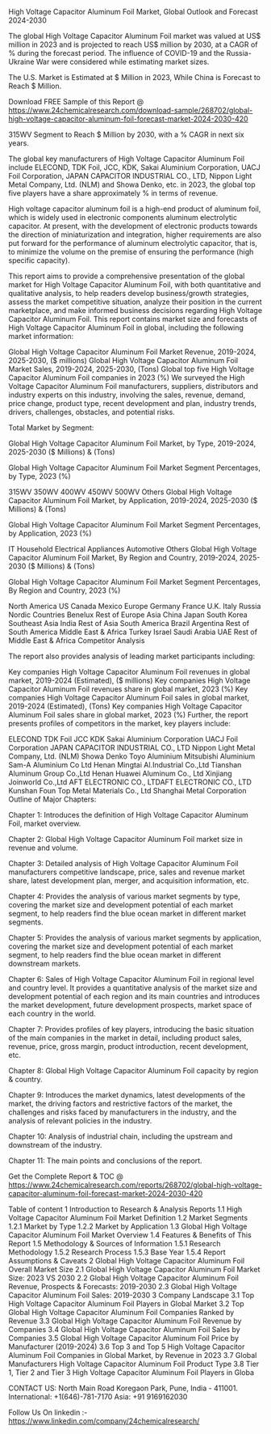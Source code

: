 High Voltage Capacitor Aluminum Foil Market, Global Outlook and Forecast 2024-2030

The global High Voltage Capacitor Aluminum Foil market was valued at US$ million in 2023 and is projected to reach US$ million by 2030, at a CAGR of % during the forecast period. The influence of COVID-19 and the Russia-Ukraine War were considered while estimating market sizes.

The U.S. Market is Estimated at $ Million in 2023, While China is Forecast to Reach $ Million.

Download FREE Sample of this Report @ https://www.24chemicalresearch.com/download-sample/268702/global-high-voltage-capacitor-aluminum-foil-forecast-market-2024-2030-420

315WV Segment to Reach $ Million by 2030, with a % CAGR in next six years.

The global key manufacturers of High Voltage Capacitor Aluminum Foil include ELECOND, TDK Foil, JCC, KDK, Sakai Aluminium Corporation, UACJ Foil Corporation, JAPAN CAPACITOR INDUSTRIAL CO., LTD, Nippon Light Metal Company, Ltd. (NLM) and Showa Denko, etc. in 2023, the global top five players have a share approximately % in terms of revenue.

High voltage capacitor aluminum foil is a high-end product of aluminum foil, which is widely used in electronic components aluminum electrolytic capacitor. At present, with the development of electronic products towards the direction of miniaturization and integration, higher requirements are also put forward for the performance of aluminum electrolytic capacitor, that is, to minimize the volume on the premise of ensuring the performance (high specific capacity).

This report aims to provide a comprehensive presentation of the global market for High Voltage Capacitor Aluminum Foil, with both quantitative and qualitative analysis, to help readers develop business/growth strategies, assess the market competitive situation, analyze their position in the current marketplace, and make informed business decisions regarding High Voltage Capacitor Aluminum Foil. This report contains market size and forecasts of High Voltage Capacitor Aluminum Foil in global, including the following market information:

Global High Voltage Capacitor Aluminum Foil Market Revenue, 2019-2024, 2025-2030, ($ millions)
Global High Voltage Capacitor Aluminum Foil Market Sales, 2019-2024, 2025-2030, (Tons)
Global top five High Voltage Capacitor Aluminum Foil companies in 2023 (%)
We surveyed the High Voltage Capacitor Aluminum Foil manufacturers, suppliers, distributors and industry experts on this industry, involving the sales, revenue, demand, price change, product type, recent development and plan, industry trends, drivers, challenges, obstacles, and potential risks.

Total Market by Segment:

Global High Voltage Capacitor Aluminum Foil Market, by Type, 2019-2024, 2025-2030 ($ Millions) & (Tons)

Global High Voltage Capacitor Aluminum Foil Market Segment Percentages, by Type, 2023 (%)

315WV
350WV
400WV
450WV
500WV
Others
Global High Voltage Capacitor Aluminum Foil Market, by Application, 2019-2024, 2025-2030 ($ Millions) & (Tons)

Global High Voltage Capacitor Aluminum Foil Market Segment Percentages, by Application, 2023 (%)

IT
Household Electrical Appliances
Automotive
Others
Global High Voltage Capacitor Aluminum Foil Market, By Region and Country, 2019-2024, 2025-2030 ($ Millions) & (Tons)

Global High Voltage Capacitor Aluminum Foil Market Segment Percentages, By Region and Country, 2023 (%)

North America
US
Canada
Mexico
Europe
Germany
France
U.K.
Italy
Russia
Nordic Countries
Benelux
Rest of Europe
Asia
China
Japan
South Korea
Southeast Asia
India
Rest of Asia
South America
Brazil
Argentina
Rest of South America
Middle East & Africa
Turkey
Israel
Saudi Arabia
UAE
Rest of Middle East & Africa
Competitor Analysis

The report also provides analysis of leading market participants including:

Key companies High Voltage Capacitor Aluminum Foil revenues in global market, 2019-2024 (Estimated), ($ millions)
Key companies High Voltage Capacitor Aluminum Foil revenues share in global market, 2023 (%)
Key companies High Voltage Capacitor Aluminum Foil sales in global market, 2019-2024 (Estimated), (Tons)
Key companies High Voltage Capacitor Aluminum Foil sales share in global market, 2023 (%)
Further, the report presents profiles of competitors in the market, key players include:

ELECOND
TDK Foil
JCC
KDK
Sakai Aluminium Corporation
UACJ Foil Corporation
JAPAN CAPACITOR INDUSTRIAL CO., LTD
Nippon Light Metal Company, Ltd. (NLM)
Showa Denko
Toyo Aluminium
Mitsubishi Aluminium
Sam-A Aluminium Co Ltd
Henan Mingtai Al.Industrial Co.,Ltd
Tianshan Aluminum Group Co.,Ltd
Henan Huawei Aluminum Co., Ltd
Xinjiang Joinworld Co.,Ltd
AFT ELECTRONIC CO., LTDAFT ELECTRONIC CO., LTD
Kunshan Foun Top Metal Materials Co., Ltd
Shanghai Metal Corporation
Outline of Major Chapters:

Chapter 1: Introduces the definition of High Voltage Capacitor Aluminum Foil, market overview.

Chapter 2: Global High Voltage Capacitor Aluminum Foil market size in revenue and volume.

Chapter 3: Detailed analysis of High Voltage Capacitor Aluminum Foil manufacturers competitive landscape, price, sales and revenue market share, latest development plan, merger, and acquisition information, etc.

Chapter 4: Provides the analysis of various market segments by type, covering the market size and development potential of each market segment, to help readers find the blue ocean market in different market segments.

Chapter 5: Provides the analysis of various market segments by application, covering the market size and development potential of each market segment, to help readers find the blue ocean market in different downstream markets.

Chapter 6: Sales of High Voltage Capacitor Aluminum Foil in regional level and country level. It provides a quantitative analysis of the market size and development potential of each region and its main countries and introduces the market development, future development prospects, market space of each country in the world.

Chapter 7: Provides profiles of key players, introducing the basic situation of the main companies in the market in detail, including product sales, revenue, price, gross margin, product introduction, recent development, etc.

Chapter 8: Global High Voltage Capacitor Aluminum Foil capacity by region & country.

Chapter 9: Introduces the market dynamics, latest developments of the market, the driving factors and restrictive factors of the market, the challenges and risks faced by manufacturers in the industry, and the analysis of relevant policies in the industry.

Chapter 10: Analysis of industrial chain, including the upstream and downstream of the industry.

Chapter 11: The main points and conclusions of the report.

Get the Complete Report & TOC @ https://www.24chemicalresearch.com/reports/268702/global-high-voltage-capacitor-aluminum-foil-forecast-market-2024-2030-420

Table of content
1 Introduction to Research & Analysis Reports
1.1 High Voltage Capacitor Aluminum Foil Market Definition
1.2 Market Segments
1.2.1 Market by Type
1.2.2 Market by Application
1.3 Global High Voltage Capacitor Aluminum Foil Market Overview
1.4 Features & Benefits of This Report
1.5 Methodology & Sources of Information
1.5.1 Research Methodology
1.5.2 Research Process
1.5.3 Base Year
1.5.4 Report Assumptions & Caveats
2 Global High Voltage Capacitor Aluminum Foil Overall Market Size
2.1 Global High Voltage Capacitor Aluminum Foil Market Size: 2023 VS 2030
2.2 Global High Voltage Capacitor Aluminum Foil Revenue, Prospects & Forecasts: 2019-2030
2.3 Global High Voltage Capacitor Aluminum Foil Sales: 2019-2030
3 Company Landscape
3.1 Top High Voltage Capacitor Aluminum Foil Players in Global Market
3.2 Top Global High Voltage Capacitor Aluminum Foil Companies Ranked by Revenue
3.3 Global High Voltage Capacitor Aluminum Foil Revenue by Companies
3.4 Global High Voltage Capacitor Aluminum Foil Sales by Companies
3.5 Global High Voltage Capacitor Aluminum Foil Price by Manufacturer (2019-2024)
3.6 Top 3 and Top 5 High Voltage Capacitor Aluminum Foil Companies in Global Market, by Revenue in 2023
3.7 Global Manufacturers High Voltage Capacitor Aluminum Foil Product Type
3.8 Tier 1, Tier 2 and Tier 3 High Voltage Capacitor Aluminum Foil Players in Globa

CONTACT US:
North Main Road Koregaon Park, Pune, India - 411001.
International: +1(646)-781-7170
Asia: +91 9169162030

Follow Us On linkedin :- https://www.linkedin.com/company/24chemicalresearch/
